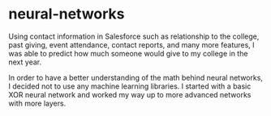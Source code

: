 # neural-networks
Using contact information in Salesforce such as relationship to the college, past giving, event attendance, 
contact reports, and many more features, I was able to predict how much someone would give to my college in the next year.

In order to have a better understanding of the math behind neural networks, I decided not to use any machine learning libraries.
I started with a basic XOR neural network and worked my way up to more advanced networks with more layers.

